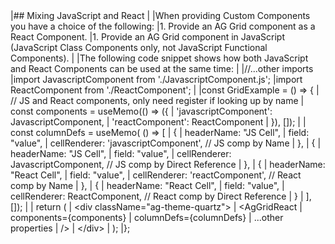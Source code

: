 <framework-specific-section frameworks="react">
|## Mixing JavaScript and React
|
|When providing Custom Components you have a choice of the following:
|1. Provide an AG Grid component as a React Component.
|1. Provide an AG Grid component in JavaScript (JavaScript Class Components only, not JavaScript Functional Components).
|
|The following code snippet shows how both JavaScript and React Components can be used at the same time:
|
</framework-specific-section>

<framework-specific-section frameworks="react">
<snippet transform={false} language="jsx">
|//...other imports
|import JavascriptComponent from './JavascriptComponent.js';
|import ReactComponent from './ReactComponent';
|
|const GridExample = () => {
|   // JS and React components, only need register if looking up by name
|   const components = useMemo(() => ({
|       'javascriptComponent': JavascriptComponent,
|       'reactComponent': ReactComponent    
|   }), []);
|
|   const columnDefs = useMemo( () => [
|       {
|           headerName: "JS Cell",
|           field: "value",
|           cellRenderer: 'javascriptComponent', // JS comp by Name
|       },
|       {
|           headerName: "JS Cell",
|           field: "value",
|           cellRenderer: JavascriptComponent, // JS comp by Direct Reference
|       },
|       {
|           headerName: "React Cell",
|           field: "value",
|           cellRenderer: 'reactComponent', // React comp by Name
|       },
|       {
|           headerName: "React Cell",
|           field: "value",
|           cellRenderer: ReactComponent, // React comp by Direct Reference
|       }
|   ], []);
|
|    return (
|        &lt;div className="ag-theme-quartz">
|            &lt;AgGridReact
|               components={components}
|               columnDefs={columnDefs}
|               ...other properties
|            />
|        &lt;/div>
|    );
|};
</snippet>
</framework-specific-section>